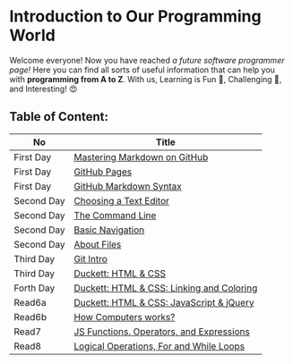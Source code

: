 # Introduction to Our Programming World
Welcome everyone!  Now you have reached *a future software programmer page!*
Here you can find all sorts of useful information that can help you with **programming from A to Z**.
With us, Learning is Fun :star2:, Challenging :punch:, and Interesting! :heart_eyes:

## Table of Content:

|No   | Title |
 |-----|------|
 |First Day | [Mastering Markdown on GitHub](https://boshrajaber.github.io/reading-notes/read1)                                   |
 |First Day | [GitHub Pages](https://boshrajaber.github.io/reading-notes/read1)               |
 |First Day| [GitHub Markdown Syntax](https://boshrajaber.github.io/reading-notes/read1)                                          |
 |Second Day | [Choosing a Text Editor](https://boshrajaber.github.io/reading-notes/read2) |
 |Second Day | [The Command Line](https://boshrajaber.github.io/reading-notes/read2) | 
 |Second Day | [Basic Navigation](https://boshrajaber.github.io/reading-notes/read2) |
  |Second Day | [About Files](https://boshrajaber.github.io/reading-notes/read2) |
|Third Day| [Git Intro](https://boshrajaber.github.io/reading-notes/read3) |
|Third Day| [Duckett: HTML & CSS](https://boshrajaber.github.io/reading-notes/read4) |
|Forth Day| [Duckett: HTML & CSS: Linking and Coloring](https://boshrajaber.github.io/reading-notes/read6) |
|Read6a| [Duckett: HTML & CSS: JavaScript & jQuery](https://boshrajaber.github.io/reading-notes/read66a) |
|Read6b| [How Computers works?](https://boshrajaber.github.io/reading-notes/read66b) |
|Read7| [JS Functions. Operators, and Expressions](https://boshrajaber.github.io/reading-notes/read7) |
|Read8| [Logical Operations, For and While Loops](https://boshrajaber.github.io/reading-notes/read8) |



